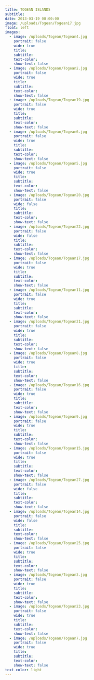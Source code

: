 ```yaml
---
title: TOGEAN ISLANDS
subtitle:
date: 2013-03-19 00:00:00
image: /uploads/Togean/Togean17.jpg
float: left
images:
  - image: /uploads/Togean/Togean4.jpg
    portrait: false
    wide: true
    title:
    subtitle:
    text-color:
    show-text: false
  - image: /uploads/Togean/Togean2.jpg
    portrait: false
    wide: true
    title:
    subtitle:
    text-color:
    show-text: false
  - image: /uploads/Togean/Togean19.jpg
    portrait: false
    wide: true
    title:
    subtitle:
    text-color:
    show-text: false
  - image: /uploads/Togean/Togean6.jpg
    portrait: false
    wide: true
    title:
    subtitle:
    text-color:
    show-text: false
  - image: /uploads/Togean/Togean5.jpg
    portrait: false
    wide: true
    title:
    subtitle:
    text-color:
    show-text: false
  - image: /uploads/Togean/Togean20.jpg
    portrait: false
    wide: false
    title:
    subtitle:
    text-color:
    show-text: false
  - image: /uploads/Togean/Togean22.jpg
    portrait: false
    wide: false
    title:
    subtitle:
    text-color:
    show-text: false
  - image: /uploads/Togean/Togean17.jpg
    portrait: false
    wide: true
    title:
    subtitle:
    text-color:
    show-text: false
  - image: /uploads/Togean/Togean11.jpg
    portrait: false
    wide: true
    title:
    subtitle:
    text-color:
    show-text: false
  - image: /uploads/Togean/Togean21.jpg
    portrait: false
    wide: true
    title:
    subtitle:
    text-color:
    show-text: false
  - image: /uploads/Togean/Togean8.jpg
    portrait: false
    wide: true
    title:
    subtitle:
    text-color:
    show-text: false
  - image: /uploads/Togean/Togean16.jpg
    portrait: false
    wide: true
    title:
    subtitle:
    text-color:
    show-text: false
  - image: /uploads/Togean/Togean9.jpg
    portrait: false
    wide: true
    title:
    subtitle:
    text-color:
    show-text: false
  - image: /uploads/Togean/Togean15.jpg
    portrait: false
    wide: true
    title:
    subtitle:
    text-color:
    show-text: false
  - image: /uploads/Togean/Togean27.jpg
    portrait: false
    wide: false
    title:
    subtitle:
    text-color:
    show-text: false
  - image: /uploads/Togean/Togean14.jpg
    portrait: false
    wide: false
    title:
    subtitle:
    text-color:
    show-text: false
  - image: /uploads/Togean/Togean25.jpg
    portrait: false
    wide: true
    title:
    subtitle:
    text-color:
    show-text: false
  - image: /uploads/Togean/Togean3.jpg
    portrait: false
    wide: true
    title:
    subtitle:
    text-color:
    show-text: false
  - image: /uploads/Togean/Togean23.jpg
    portrait: false
    wide: true
    title:
    subtitle:
    text-color:
    show-text: false
  - image: /uploads/Togean/Togean7.jpg
    portrait: false
    wide: true
    title:
    subtitle:
    text-color:
    show-text: false
text-color: light
---
```



